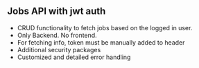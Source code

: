 ## Jobs API with jwt auth

- CRUD functionality to fetch jobs based on the logged in user.
- Only Backend. No frontend.
- For fetching info, token must be manually added to header
- Additional security packages
- Customized and detailed error handling
